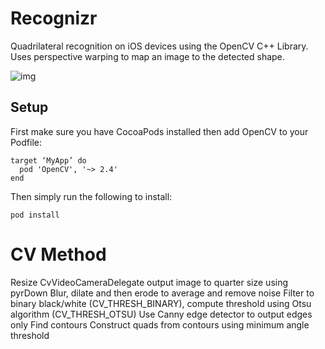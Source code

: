 # Recognizr

Quadrilateral recognition on iOS devices using the OpenCV C++ Library. Uses perspective warping to map an image to the detected shape.

![img](http://ryanwebb.com/images/recognizr.jpg)

## Setup
First make sure you have CocoaPods installed then add OpenCV to your Podfile:
```
target ‘MyApp’ do
  pod 'OpenCV', '~> 2.4'
end
```
Then simply run the following to install:
```
pod install
```

# CV Method
Resize CvVideoCameraDelegate output image to quarter size using pyrDown
Blur, dilate and then erode to average and remove noise
Filter to binary black/white (CV_THRESH_BINARY), compute threshold using Otsu algorithm (CV_THRESH_OTSU)
Use Canny edge detector to output edges only
Find contours
Construct quads from contours using minimum angle threshold